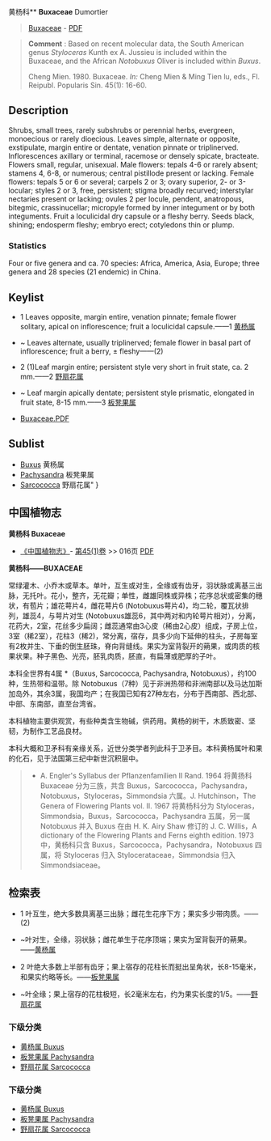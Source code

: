 黄杨科** **Buxaceae** Dumortier

> [Buxaceae](http://www.iplant.cn/info/Buxaceae?t=foc) - [PDF](http://www.iplant.cn/foc/pdf/Buxaceae.pdf)

> **Comment** : 
> Based on recent molecular data, the South American genus *Styloceras* Kunth ex A. Jussieu is included within the Buxaceae, and the African *Notobuxus* Oliver is included within *Buxus*.
>
> Cheng Mien. 1980. Buxaceae. *In:* Cheng Mien & Ming Tien lu, eds., Fl. Reipubl. Popularis Sin. 45(1): 16-60.

## Description

Shrubs, small trees, rarely subshrubs or perennial herbs, evergreen, monoecious or rarely dioecious. Leaves simple, alternate or opposite, exstipulate, margin entire or dentate, venation pinnate or triplinerved. Inflorescences axillary or terminal, racemose or densely spicate, bracteate. Flowers small, regular, unisexual. Male flowers: tepals 4-6 or rarely absent; stamens 4, 6-8, or numerous; central pistillode present or lacking. Female flowers: tepals 5 or 6 or several; carpels 2 or 3; ovary superior, 2- or 3-locular; styles 2 or 3, free, persistent; stigma broadly recurved; interstylar nectaries present or lacking; ovules 2 per locule, pendent, anatropous, bitegmic, crassinucellar; micropyle formed by inner integument or by both integuments. Fruit a loculicidal dry capsule or a fleshy berry. Seeds black, shining; endosperm fleshy; embryo erect; cotyledons thin or plump.

### Statistics
Four or five genera and ca. 70 species: Africa, America, Asia, Europe; three genera and 28 species (21 endemic) in China.

## Keylist

* 1 Leaves opposite, margin entire, venation pinnate; female flower solitary, apical on inflorescence; fruit a loculicidal capsule.——1 [黄杨属](http://www.iplant.cn/info/Buxus?t=foc)
* ~ Leaves alternate, usually triplinerved; female flower in basal part of inflorescence; fruit a berry, ± fleshy——(2)

* 2 (1)Leaf margin entire; persistent style very short in fruit state, ca. 2 mm.——2 [野扇花属](http://www.iplant.cn/info/Sarcococca?t=foc)
* ~ Leaf margin apically dentate; persistent style prismatic, elongated in fruit state, 8-15 mm.——3 [板凳果属](http://www.iplant.cn/info/Pachysandra?t=foc)

* [Buxaceae.PDF](http://www.iplant.cn/foc/pdf/Buxaceae.pdf)
## Sublist
* [Buxus](http://www.iplant.cn/info/Buxus?t=foc)
 黄杨属
* [Pachysandra](http://www.iplant.cn/info/Pachysandra?t=foc)
 板凳果属
* [Sarcococca](http://www.iplant.cn/info/Sarcococca?t=foc) 野扇花属"
}
## 中国植物志

**黄杨科 Buxaceae**

* [《中国植物志》](http://www.iplant.cn/frps)- [第45(1)卷](http://www.iplant.cn/frps/vol/45(1)) >> 016页 [PDF](http://www.iplant.cn/frps/pdf/45(1)/016z.pdf)

**黄杨科——BUXACEAE**

常绿灌木、小乔木或草本。单叶，互生或对生，全缘或有齿牙，羽状脉或离基三出脉，无托叶。花小，整齐，无花瓣；单性，雌雄同株或异株；花序总状或密集的穗状，有苞片；雄花萼片4，雌花萼片6 (Notobuxus萼片4)，均二轮，覆瓦状排列，雄蕊4，与萼片对生 (Notobuxus雄蕊6，其中两对和内轮萼片相对），分离，花药大，2室，花丝多少扁阔；雌蕊通常由3心皮（稀由2心皮）组成，子房上位，3室（稀2室），花柱3（稀2)，常分离，宿存，具多少向下延伸的柱头，子房每室有2枚并生、下垂的倒生胚珠，脊向背缝线。果实为室背裂开的蒴果，或肉质的核果状果。种子黑色、光亮，胚乳肉质，胚直，有扁薄或肥厚的子叶。

本科全世界有4属 *（Buxus, Sarcococca, Pachysandra, Notobuxus），约100 种，生热带和温带。除 Notobuxus（7种）见于非洲热带和非洲南部以及马达加斯加岛外，其余3属，我国均产；在我国已知有27种左右，分布于西南部、西北部、中部、东南部，直至台湾省。

本科植物主要供观赏，有些种类含生物碱，供药用。黄杨的树干，木质致密、坚韧，为制作工艺品良材。

本科大概和卫矛科有亲缘关系，近世分类学者列此科于卫矛目。本科黄杨属叶和果的化石，见于法国第三纪中新世沉积层中。

> * A. Engler's Syllabus der Pflanzenfamilien II Rand. 1964 将黄扬科 Buxaceae 分为三族，共含 Buxus，Sarcococca，Pachysandra，Notobuxus，Styloceras，Simmondsia 六属。J. Hutchinson，The Genera of Flowering Plants vol. II. 1967 将黄杨科分为 Styloceras，Simmondsia，Buxus，Sarcococca，Pachysandra 五属，另一属 Notobuxus 并入 Buxus 在由 H. K. Airy Shaw 修订的 J. C. Willis，A dictionary of the Flowering Plants and Ferns eighth edition. 1973 中，黄杨科只含 Buxus，Sarcococca，Pachysandra，Notobuxus 四属，将 Styloceras 归入 Stylocerataceae，Simmondsia 归入 Simmondsiaceae。

## 检索表

* 1 叶互生，绝大多数具离基三出脉；雌花生花序下方；果实多少带肉质。——(2)
* ~叶对生，全缘，羽状脉；雌花单生于花序顶端；果实为室背裂开的蒴果。——[黄杨属](Buxus-黄杨属.md)

* 2 叶绝大多数上半部有齿牙；果上宿存的花柱长而挺出呈角状，长8-15毫米，和果实约略等长。——[板凳果属](http://www.iplant.cn/info/Pachysandra?t=z)

* ~叶全缘；果上宿存的花柱极短，长2毫米左右，约为果实长度的1/5。——[野扇花属](http://www.iplant.cn/info/Sarcococca?t=z)

### 下级分类
* [黄杨属  Buxus](Buxus-黄杨属.md)
* [板凳果属  Pachysandra](http://www.iplant.cn/info/Pachysandra?t=z)
* [野扇花属  Sarcococca](http://www.iplant.cn/info/Sarcococca?t=z)

### 下级分类
* [黄杨属  Buxus](http://www.iplant.cn/info/sp/Buxus?t=z)
* [板凳果属  Pachysandra](http://www.iplant.cn/info/sp/Pachysandra?t=z)
* [野扇花属  Sarcococca](http://www.iplant.cn/info/sp/Sarcococca?t=z)

